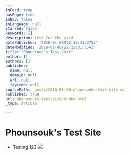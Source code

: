 ```yaml
---
inFeed: true
hasPage: true
inNav: false
inLanguage: null
starred: false
keywords: []
description: test for the grid
datePublished: '2016-01-06T22:15:41.375Z'
dateModified: '2016-01-06T22:15:31.354Z'
title: "Phounsouk's Test Site"
author: []
authors: []
publisher:
  name: null
  domain: null
  url: null
  favicon: null
sourcePath: _posts/2016-01-06-phounsouks-test-site.md
published: true
url: phounsouks-test-site/index.html
_type: Article

---
```

# Phounsouk's Test Site

* Testing 123
![](https://the-grid-user-content.s3-us-west-2.amazonaws.com/f7421ccc-38a0-4408-80b4-3550b75e4702.jpg)